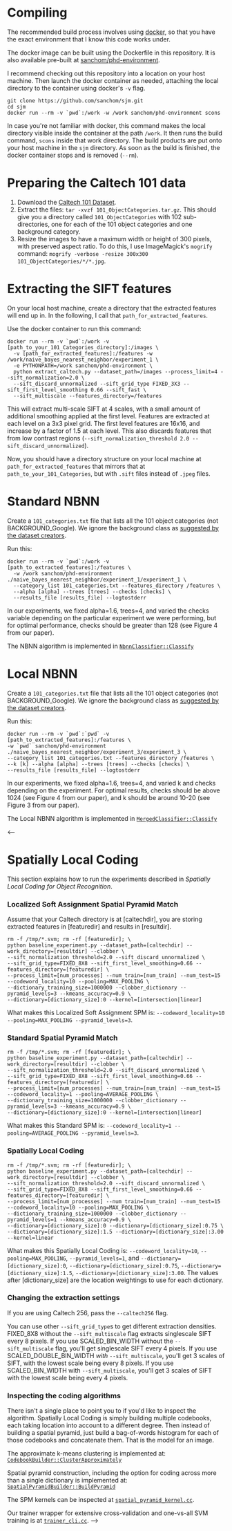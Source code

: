 # Compiling

The recommended build process involves using
[docker](https://www.docker.com/), so that you have the exact
environment that I know this code works under.

The docker image can be built using the Dockerfile in this
repository. It is also available pre-built at
[sanchom/phd-environment](https://hub.docker.com/r/sanchom/phd-environment/).

I recommend checking out this repository into a location on your host
machine. Then launch the docker container as needed, attaching the
local directory to the container using docker's `-v` flag.

    git clone https://github.com/sanchom/sjm.git
    cd sjm
    docker run --rm -v `pwd`:/work -w /work sanchom/phd-environment scons

In case you're not familiar with docker, this command makes the local
directory visible inside the container at the path `/work`. It then
runs the build command, `scons` inside that work directory. The build
products are put onto your host machine in the `sjm` directory. As
soon as the build is finished, the docker container stops and is
removed (`--rm`).

# Preparing the Caltech 101 data

1. Download the [Caltech 101 Dataset](http://www.vision.caltech.edu/Image_Datasets/Caltech101/).
2. Extract the files: `tar -xvzf 101_ObjectCategories.tar.gz`. This should give you a directory called
`101_ObjectCategories` with 102 sub-directories, one for each of the 101 object categories and one background
category.
3. Resize the images to have a maximum width or height of 300 pixels, with preserved aspect ratio. To do this,
I use ImageMagick's `mogrify` command: `mogrify -verbose -resize 300x300 101_ObjectCategories/*/*.jpg`.


# Extracting the SIFT features

On your local host machine, create a directory that the extracted
features will end up in. In the following, I call that
`path_for_extracted_features`.

Use the docker container to run this command:

    docker run --rm -v `pwd`:/work -v [path_to_your_101_Categories_directory]:/images \
      -v [path_for_extracted_features]:/features -w /work/naive_bayes_nearest_neighbor/experiment_1 \
      -e PYTHONPATH=/work sanchom/phd-environment \
      python extract_caltech.py --dataset_path=/images --process_limit=4 --sift_normalization=2.0 \
      --sift_discard_unnormalized --sift_grid_type FIXED_3X3 --sift_first_level_smoothing 0.66 --sift_fast \
      --sift_multiscale --features_directory=/features

This will extract multi-scale SIFT at 4 scales, with a small amount of additional smoothing applied at the first level.
Features are extracted at each level on a 3x3 pixel grid. The first level features are 16x16, and increase by a factor
of 1.5 at each level. This also discards features that from low contrast regions
(`--sift_normalization_threshold 2.0 --sift_discard_unnormalized`).

Now, you should have a directory structure on your local machine at
`path_for_extracted_features` that mirrors that at
`path_to_your_101_Categories`, but with `.sift` files instead of
`.jpeg` files.

# Standard NBNN

Create a `101_categories.txt` file that lists all the 101 object
categories (not BACKGROUND_Google). We ignore the background class as
[suggested by the dataset
creators](http://authors.library.caltech.edu/7694/1/CNS-TR-2007-001.pdf).

Run this:

    docker run --rm -v `pwd`:/work -v [path_to_extracted_features]:/features \
      -w /work sanchom/phd-environment ./naive_bayes_nearest_neighbor/experiment_1/experiment_1 \
      --category_list 101_categories.txt --features_directory /features \
      --alpha [alpha] --trees [trees] --checks [checks] \
      --results_file [results_file] --logtostderr

In our experiments, we fixed alpha=1.6, trees=4, and varied the checks variable depending on the particular experiment
we were performing, but for optimal performance, checks should be greater than 128 (see Figure 4 from our paper).

The NBNN algorithm is implemented in
[`NbnnClassifier::Classify`](https://github.com/sanchom/sjm/blob/master/naive_bayes_nearest_neighbor/nbnn_classifier-inl.h#L92)

# Local NBNN

Create a `101_categories.txt` file that lists all the 101 object
categories (not BACKGROUND_Google). We ignore the background class as
[suggested by the dataset
creators](http://authors.library.caltech.edu/7694/1/CNS-TR-2007-001.pdf).

Run this:

    docker run --rm -v `pwd`:`pwd` -v [path_to_extracted_features]:/features \
    -w `pwd` sanchom/phd-environment ./naive_bayes_nearest_neighbor/experiment_3/experiment_3 \
    --category_list 101_categories.txt --features_directory /features \
    --k [k] --alpha [alpha] --trees [trees] --checks [checks] \
    --results_file [results_file] --logtostderr

In our experiments, we fixed alpha=1.6, trees=4, and varied k and checks depending on the experiment.
For optimal results, checks should be above 1024 (see Figure 4 from our paper), and k should be around 10-20
(see Figure 3 from our paper).

The Local NBNN algorithm is implemented in
[`MergedClassifier::Classify`](https://github.com/sanchom/sjm/blob/master/naive_bayes_nearest_neighbor/merged_classifier.h#L166)

<--
# Spatially Local Coding

This section explains how to run the experiments described in
_Spatially Local Coding for Object Recognition_.

### Localized Soft Assignment Spatial Pyramid Match

Assume that your Caltech directory is at [caltechdir], you are storing extracted features in [featuredir]
and results in [resultdir].

    rm -f /tmp/*.svm; rm -rf [featuredir]; \
    python baseline_experiment.py --dataset_path=[caltechdir] --work_directory=[resultdir] --clobber \
    --sift_normalization_threshold=2.0 --sift_discard_unnormalized \
    --sift_grid_type=FIXED_8X8 --sift_first_level_smoothing=0.66 --features_directory=[featuredir] \
    --process_limit=[num_processes] --num_train=[num_train] --num_test=15 --codeword_locality=10 --pooling=MAX_POOLING \
    --dictionary_training_size=1000000 --clobber_dictionary --pyramid_levels=3 --kmeans_accuracy=0.9 \
    --dictionary=[dictionary_size]:0 --kernel=[intersection|linear]

What makes this Localized Soft Assignment SPM is: `--codeword_locality=10 --pooling=MAX_POOLING --pyramid_levels=3`.

### Standard Spatial Pyramid Match

    rm -f /tmp/*.svm; rm -rf [featuredir]; \
    python baseline_experiment.py --dataset_path=[caltechdir] --work_directory=[resultdir] --clobber \
    --sift_normalization_threshold=2.0 --sift_discard_unnormalized \
    --sift_grid_type=FIXED_8X8 --sift_first_level_smoothing=0.66 --features_directory=[featuredir] \
    --process_limit=[num_processes] --num_train=[num_train] --num_test=15 --codeword_locality=1 --pooling=AVERAGE_POOLING \
    --dictionary_training_size=1000000 --clobber_dictionary --pyramid_levels=3 --kmeans_accuracy=0.9 \
    --dictionary=[dictionary_size]:0 --kernel=[intersection|linear]

What makes this Standard SPM is: `--codeword_locality=1 --pooling=AVERAGE_POOLING --pyramid_levels=3`.

### Spatially Local Coding

    rm -f /tmp/*.svm; rm -rf [featuredir]; \
    python baseline_experiment.py --dataset_path=[caltechdir] --work_directory=[resultdir] --clobber \
    --sift_normalization_threshold=2.0 --sift_discard_unnormalized \
    --sift_grid_type=FIXED_8X8 --sift_first_level_smoothing=0.66 --features_directory=[featuredir] \
    --process_limit=[num_processes] --num_train=[num_train] --num_test=15 --codeword_locality=10 --pooling=MAX_POOLING \
    --dictionary_training_size=1000000 --clobber_dictionary --pyramid_levels=1 --kmeans_accuracy=0.9 \
    --dictionary=[dictionary_size]:0 --dictionary=[dictionary_size]:0.75 \
    --dictionary=[dictionary_size]:1.5 --dictionary=[dictionary_size]:3.00 --kernel=linear

What makes this Spatially Local Coding is: `--codeword_locality=10`,
`--pooling=MAX_POOLING`, `--pyramid_levels=1`, and
`--dictionary=[dictionary_size]:0`,
`--dictionary=[dictionary_size]:0.75`,
`--dictionary=[dictionary_size]:1.5`,
`--dictionary=[dictionary_size]:3.00`. The values after
[dictionary_size] are the location weightings to use for each
dictionary.

### Changing the extraction settings

If you are using Caltech 256, pass the `--caltech256` flag.

You can use other `--sift_grid_type`s to get different extraction
densities.  FIXED_8X8 without the `--sift_multiscale` flag extracts
singlescale SIFT every 8 pixels. If you use SCALED_BIN_WIDTH without
the `--sift_multiscale` flag, you'll get singlescale SIFT every 4
pixels. If you use SCALED_DOUBLE_BIN_WIDTH _with_ `--sift_multiscale`,
you'll get 3 scales of SIFT, with the lowest scale being every 8
pixels. If you use SCALED_BIN_WIDTH with `--sift_multiscale`, you'll
get 3 scales of SIFT with the lowest scale being every 4 pixels.

### Inspecting the coding algorithms

There isn't a single place to point you to if you'd like to inspect
the algorithm. Spatially Local Coding is simply building multiple
codebooks, each taking location into account to a different degree.
Then instead of building a spatial pyramid, just build a bag-of-words
histogram for each of those codebooks and concatenate them. That is
the model for an image.

The approximate k-means clustering is implemented at:
[`CodebookBuilder::ClusterApproximately`](https://github.com/sanchom/sjm/blob/master/codebooks/codebook_builder.cc#L170)

Spatial pyramid construction, including the option for coding across
more than a single dictionary is implemented at:
[`SpatialPyramidBuilder::BuildPyramid`](https://github.com/sanchom/sjm/blob/master/spatial_pyramid/spatial_pyramid_builder.cc#L132)

The SPM kernels can be inspected at
[`spatial_pyramid_kernel.cc`](https://github.com/sanchom/sjm/blob/master/spatial_pyramid/spatial_pyramid_kernel.cc).

Our trainer wrapper for extensive cross-validation and one-vs-all SVM
training is at
[`trainer_cli.cc`](https://github.com/sanchom/sjm/blob/master/spatial_pyramid/trainer_cli.cc).
-->